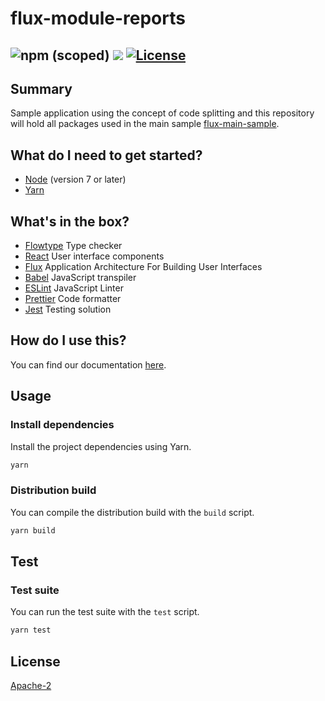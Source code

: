 # flux-module-reports

![npm (scoped)](https://img.shields.io/npm/v/@tiarebalbi/flux-module-reports.svg)
[![](https://data.jsdelivr.com/v1/package/npm/@tiarebalbi/flux-module-reports/badge)](https://www.jsdelivr.com/package/npm/@tiarebalbi/flux-module-reports)
[![License](https://img.shields.io/badge/License-Apache%202.0-blue.svg)](https://opensource.org/licenses/Apache-2.0)
----

## Summary

Sample application using the concept of code splitting and this repository will hold all packages used in the
main sample [flux-main-sample](https://github.com/tiarebalbi/flux-main-sample).

## What do I need to get started?

- [Node](https://nodejs.org/en/download/) (version 7 or later)
- [Yarn](https://yarnpkg.com/lang/en/docs/install/)

## What's in the box?

- [Flowtype](https://flowtype.org/) Type checker
- [React](https://facebook.github.io/react/) User interface components
- [Flux](http://facebook.github.io/flux/) Application Architecture For Building User Interfaces
- [Babel](https://babeljs.io/) JavaScript transpiler
- [ESLint](http://eslint.org/) JavaScript Linter
- [Prettier](https://github.com/prettier/prettier) Code formatter
- [Jest](https://facebook.github.io/jest/) Testing solution

## How do I use this?

You can find our documentation [here](./docs/README.md).

## Usage

### Install dependencies

Install the project dependencies using Yarn.

```bash
yarn
```

### Distribution build

You can compile the distribution build with the `build` script.

```bash
yarn build
```
## Test

### Test suite

You can run the test suite with the `test` script.

```bash
yarn test
```

## License

[Apache-2](LICENSE)

